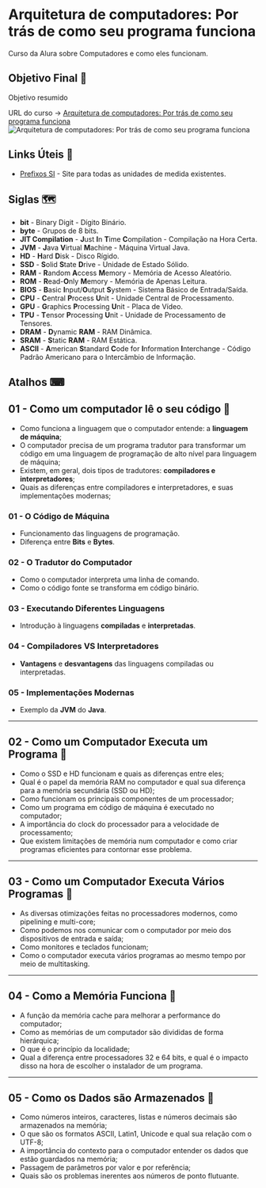 # Arquitetura de computadores: Por trás de como seu programa funciona

Curso da Alura sobre Computadores e como eles funcionam.

## Objetivo Final &#x1F3AF;

Objetivo resumido

URL do curso -> [Arquitetura de computadores: Por trás de como seu programa funciona](https://www.alura.com.br/curso-online-arquitetura-computadores-funcionamento-programa)
![Arquitetura de computadores: Por trás de como seu programa funciona](https://www.alura.com.br/assets/api/share/curso-arquitetura-computadores-funcionamento-programa.png)

## Links Úteis &#x1F517;
* [Prefixos SI](https://pt.wikipedia.org/wiki/Prefixos_do_Sistema_Internacional_de_Unidades) - Site para todas as unidades de medida existentes.

## Siglas &#x1F5FA;
* **bit** - Binary Digit - Dígito Binário.
* **byte** - Grupos de 8 bits.
* **JIT Compilation** - **J**ust **I**n **T**ime **C**ompilation - Compilação na Hora Certa.
* **JVM** - **J**ava **V**irtual **M**achine - Máquina Virtual Java.
* **HD** - **H**ard **D**isk - Disco Rígido.
* **SSD** - **S**olid **S**tate **D**rive - Unidade de Estado Sólido.
* **RAM** - **R**andom **A**ccess **M**emory - Memória de Acesso Aleatório.
* **ROM** - **R**ead-**O**nly **M**emory - Memória de Apenas Leitura.
* **BIOS** - **B**asic **I**nput/**O**utput **S**ystem - Sistema Básico de Entrada/Saída.
* **CPU** - **C**entral **P**rocess **U**nit - Unidade Central de Processamento.
* **GPU** - **G**raphics **P**rocessing **U**nit - Placa de Vídeo.
* **TPU** - **T**ensor **P**rocessing **U**nit - Unidade de Processamento de Tensores.
* **DRAM** - **D**ynamic **RAM** - RAM Dinâmica.
* **SRAM** - **S**tatic **RAM** - RAM Estática.
* **ASCII** - **A**merican **S**tandard **C**ode for **I**nformation **I**nterchange - Código Padrão Americano para o Intercâmbio de Informação.

## Atalhos &#x2328;

## 01 - Como um computador lê o seu código &#x1F516;
* Como funciona a linguagem que o computador entende: a **linguagem de máquina**;
* O computador precisa de um programa tradutor para transformar um código em uma linguagem de programação de alto nível para linguagem de máquina;
* Existem, em geral, dois tipos de tradutores: **compiladores e interpretadores**;
* Quais as diferenças entre compiladores e interpretadores, e suas implementações modernas;

### 01 - O Código de Máquina
* Funcionamento das linguagens de programação.
* Diferença entre **Bits** e **Bytes**.

### 02 - O Tradutor do Computador
* Como o computador interpreta uma linha de comando.
* Como o código fonte se transforma em código binário.

### 03 - Executando Diferentes Linguagens
* Introdução à linguagens **compiladas** e **interpretadas**.

### 04 - Compiladores VS Interpretadores
* **Vantagens** e **desvantagens** das linguagens compiladas ou interpretadas.

### 05 - Implementações Modernas
* Exemplo da **JVM** do **Java**.

***

## 02 - Como um Computador Executa um Programa &#x1F516;
* Como o SSD e HD funcionam e quais as diferenças entre eles;
* Qual é o papel da memória RAM no computador e qual sua diferença para a memória secundária (SSD ou HD);
* Como funcionam os principais componentes de um processador;
* Como um programa em código de máquina é executado no computador;
* A importância do clock do processador para a velocidade de processamento;
* Que existem limitações de memória num computador e como criar programas eficientes para contornar esse problema.

***

## 03 - Como um Computador Executa Vários Programas &#x1F516;
* As diversas otimizações feitas no processadores modernos, como pipelining e multi-core;
* Como podemos nos comunicar com o computador por meio dos dispositivos de entrada e saída;
* Como monitores e teclados funcionam;
* Como o computador executa vários programas ao mesmo tempo por meio de multitasking.

***

## 04 - Como a Memória Funciona &#x1F516;
* A função da memória cache para melhorar a performance do computador;
* Como as memórias de um computador são divididas de forma hierárquica;
* O que é o princípio da localidade;
* Qual a diferença entre processadores 32 e 64 bits, e qual é o impacto disso na hora de escolher o instalador de um programa.

***

## 05 - Como os Dados são Armazenados &#x1F516;
* Como números inteiros, caracteres, listas e números decimais são armazenados na memória;
* O que são os formatos ASCII, Latin1, Unicode e qual sua relação com o UTF-8;
* A importância do contexto para o computador entender os dados que estão guardados na memória;
* Passagem de parâmetros por valor e por referência;
* Quais são os problemas inerentes aos números de ponto flutuante.